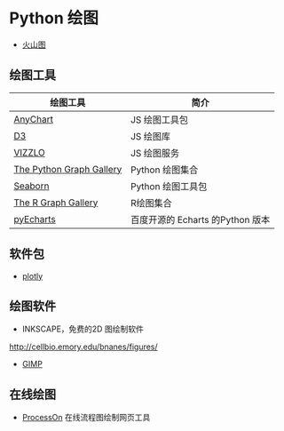 
# Python 绘图

- [火山图](plots/volcano_plot.md)

## 绘图工具

| 绘图工具                                                      | 简介                             |
| ------------------------------------------------------------- | -------------------------------- |
| [AnyChart](https://www.anychart.com/)                         | JS 绘图工具包                    |
| [D3](https://d3js.org/)                                       | JS 绘图库                        |
| [VIZZLO](https://vizzlo.com)                                  | JS 绘图服务                      |
| [The Python Graph Gallery](https://python-graph-gallery.com/) | Python 绘图集合                  |
| [Seaborn](http://seaborn.pydata.org/index.html)               | Python 绘图工具包                |
| [The R Graph Gallery](https://www.r-graph-gallery.com)        | R绘图集合                        |
| [pyEcharts](https://pyecharts.org/#/zh-cn/intro)              | 百度开源的 Echarts 的Python 版本 |

## 软件包

- [plotly](plotly/0_plotly_toc.md)

## 绘图软件

- INKSCAPE，免费的2D 图绘制软件

http://cellbio.emory.edu/bnanes/figures/

- [GIMP](https://www.gimp.org/)

## 在线绘图
- [ProcessOn](https://www.processon.com) 在线流程图绘制网页工具